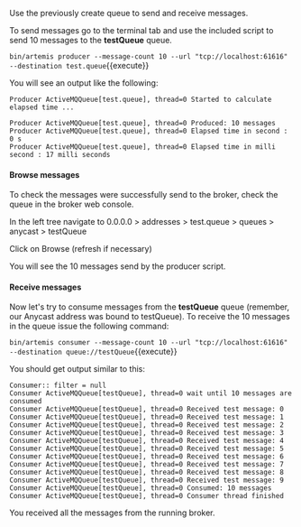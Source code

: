 Use the previously create queue to send and receive messages.

To send messages go to the terminal tab and use the included script to send 10 messages to the **testQueue** queue.

`bin/artemis producer --message-count 10 --url "tcp://localhost:61616" --destination test.queue`{{execute}}

You will see an output like the following:

```
Producer ActiveMQQueue[test.queue], thread=0 Started to calculate elapsed time ...           

Producer ActiveMQQueue[test.queue], thread=0 Produced: 10 messages                           
Producer ActiveMQQueue[test.queue], thread=0 Elapsed time in second : 0 s                    
Producer ActiveMQQueue[test.queue], thread=0 Elapsed time in milli second : 17 milli seconds
```

#### Browse messages

To check the messages were successfully send to the broker, check the queue in the broker web console.

In the left tree navigate to 0.0.0.0 > addresses > test.queue > queues > anycast > testQueue

Click on Browse (refresh if necessary)

You will see the 10 messages send by the producer script.

#### Receive messages

Now let's try to consume messages from the **testQueue** queue (remember, our Anycast address was bound to testQueue). To receive the 10 messages in the queue issue the following command:

`bin/artemis consumer --message-count 10 --url "tcp://localhost:61616" --destination queue://testQueue`{{execute}}

You should get output similar to this:

```
Consumer:: filter = null                                                                    
Consumer ActiveMQQueue[testQueue], thread=0 wait until 10 messages are consumed             
Consumer ActiveMQQueue[testQueue], thread=0 Received test message: 0                        
Consumer ActiveMQQueue[testQueue], thread=0 Received test message: 1                        
Consumer ActiveMQQueue[testQueue], thread=0 Received test message: 2                        
Consumer ActiveMQQueue[testQueue], thread=0 Received test message: 3                        
Consumer ActiveMQQueue[testQueue], thread=0 Received test message: 4                        
Consumer ActiveMQQueue[testQueue], thread=0 Received test message: 5                        
Consumer ActiveMQQueue[testQueue], thread=0 Received test message: 6                        
Consumer ActiveMQQueue[testQueue], thread=0 Received test message: 7                        
Consumer ActiveMQQueue[testQueue], thread=0 Received test message: 8                        
Consumer ActiveMQQueue[testQueue], thread=0 Received test message: 9                        
Consumer ActiveMQQueue[testQueue], thread=0 Consumed: 10 messages                           
Consumer ActiveMQQueue[testQueue], thread=0 Consumer thread finished
```

You received all the messages from the running broker.
